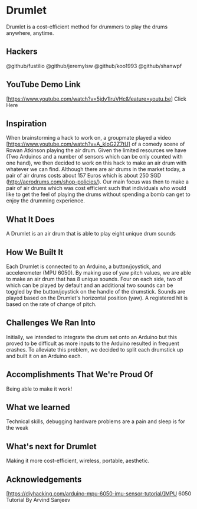 # Drumlet
Drumlet is a cost-efficient method for drummers to play the drums anywhere, anytime.

## Hackers
@github/fustilio
@github/jeremylsw
@github/koo1993
@github/shanwpf

## YouTube Demo Link
[https://www.youtube.com/watch?v=5jdy1lruVHc&feature=youtu.be] Click Here

## Inspiration 
When brainstorming a hack to work on, a groupmate played a video [https://www.youtube.com/watch?v=A_kloG2Z7tU] of a comedy scene of Rowan Atkinson playing the air drum. Given the limited resources we have (Two Arduinos and a number of sensors which can be only counted with one hand), we then decided to work on this hack to make an air drum with whatever we can find. Although there are air drums in the market today, a pair of air drums costs about 157 Euros which is about 250 SGD (http://aerodrums.com/shop-policies/). Our main focus was then to make a pair of air drums which was cost efficient such that individuals who would like to get the feel of playing the drums without spending a bomb can get to enjoy the drumming experience.

## What It Does
A Drumlet is an air drum that is able to play eight unique drum sounds

## How We Built It
Each Drumlet is connected to an Arduino, a button/joystick, and accelerometer (MPU 6050). By making use of yaw pitch values, we are able to make an air drum that has 8 unique sounds. Four on each side, two of which can be played by default and an additional two sounds can be toggled by the button/joystick on the handle of the drumstick. Sounds are played based on the Drumlet's horizontal position (yaw). A registered hit is based on the rate of change of pitch. 

## Challenges We Ran Into
Initially, we intended to integrate the drum set onto an Arduino but this proved to be difficult as more inputs to the Arduino resulted in frequent crashes. To alleviate this problem, we decided to split each drumstick up and built it on an Arduino each.

## Accomplishments That We're Proud Of
Being able to make it work!

## What we learned
Technical skills, debugging hardware problems are a pain and sleep is for the weak

## What's next for Drumlet
Making it more cost-efficient, wireless, portable, aesthetic.

## Acknowledgements
[https://diyhacking.com/arduino-mpu-6050-imu-sensor-tutorial/]MPU 6050 Tutorial By Arvind Sanjeev


